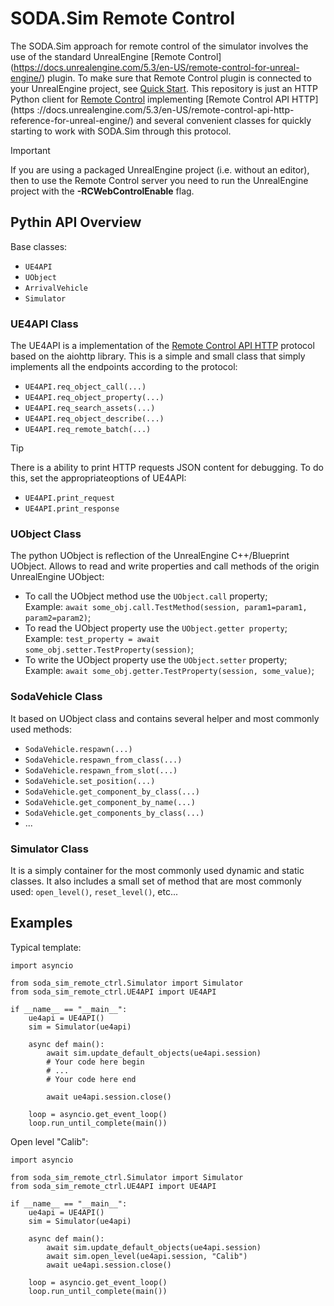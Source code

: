 # SODA.Sim Remote Control

The SODA.Sim approach for remote control of the simulator involves the use of the standard UnrealEngine [Remote Control] (https://docs.unrealengine.com/5.3/en-US/remote-control-for-unreal-engine/) plugin. To make sure that Remote Control plugin is connected to your UnrealEngine project, see [Quick Start](https://docs.unrealengine.com/5.3/en-US/remote-control-api-websocket-reference-for-unreal-engine/).
This repository is just an HTTP Python client for [Remote Control](https://docs.unrealengine.com/5.3/en-US/remote-control-for-unreal-engine/) implementing [Remote Control API HTTP](https ://docs.unrealengine.com/5.3/en-US/remote-control-api-http-reference-for-unreal-engine/) and several convenient classes for quickly starting to work with SODA.Sim through this protocol.

> [!IMPORTANT]  
> If you are using a packaged UnrealEngine project (i.e. without an editor), then to use the Remote Control server you need to run the UnrealEngine project with the **-RCWebControlEnable** flag.

## Pythin API Overview  
Base classes:
  - ``UE4API`` 
  - ``UObject``
  - ``ArrivalVehicle``
  - ``Simulator``
  
### UE4API Class 
The UE4API is a implementation of the [Remote Control API HTTP](https://docs.unrealengine.com/5.3/en-US/remote-control-api-http-reference-for-unreal-engine/) protocol based on the aiohttp library. This is a simple and small class that simply implements all the endpoints according to the protocol:
  - ``UE4API.req_object_call(...)``
  - ``UE4API.req_object_property(...)``
  - ``UE4API.req_search_assets(...)``
  - ``UE4API.req_object_describe(...)``
  - ``UE4API.req_remote_batch(...)`` 

> [!TIP]
> There is a ability to print HTTP requests JSON content for debugging. To do this, set the appropriateoptions of UE4API:
>   - ``UE4API.print_request``
>   - ``UE4API.print_response``

### UObject Class
The python UObject is reflection of the UnrealEngine C++/Blueprint UObject. Allows to read and write properties and call methods of the origin UnrealEngine UObject:
  - To call the UObject method use the ``UObject.call`` property;  
    Example: ``await some_obj.call.TestMethod(session, param1=param1, param2=param2)``;  
  - To read the UObject property use the ``UObject.getter property``;  
    Example: ``test_property = await some_obj.setter.TestProperty(session)``;  
  - To write the UObject property use the ``UObject.setter`` property;  
    Example: ``await some_obj.getter.TestProperty(session, some_value)``;  

### SodaVehicle Class
It based on UObject class and contains several helper and most commonly used methods:
  - ``SodaVehicle.respawn(...)``
  - ``SodaVehicle.respawn_from_class(...)``
  - ``SodaVehicle.respawn_from_slot(...)``
  - ``SodaVehicle.set_position(...)``
  - ``SodaVehicle.get_component_by_class(...)``
  - ``SodaVehicle.get_component_by_name(...)``
  - ``SodaVehicle.get_components_by_class(...)``
  - ...

### Simulator Class
It is a simply container for the most commonly used dynamic and static classes. It also includes a small set of method that are most commonly used: ``open_level()``, ``reset_level()``, etc... 

## Examples
Typical template:
```
import asyncio

from soda_sim_remote_ctrl.Simulator import Simulator
from soda_sim_remote_ctrl.UE4API import UE4API

if __name__ == "__main__":
    ue4api = UE4API()
    sim = Simulator(ue4api)

    async def main():
        await sim.update_default_objects(ue4api.session)
        # Your code here begin
        # ...
        # Your code here end

        await ue4api.session.close()

    loop = asyncio.get_event_loop()
    loop.run_until_complete(main())
```

Open level "Calib":
```
import asyncio

from soda_sim_remote_ctrl.Simulator import Simulator
from soda_sim_remote_ctrl.UE4API import UE4API

if __name__ == "__main__":
    ue4api = UE4API()
    sim = Simulator(ue4api)

    async def main():
        await sim.update_default_objects(ue4api.session)
        await sim.open_level(ue4api.session, "Calib")
        await ue4api.session.close()

    loop = asyncio.get_event_loop()
    loop.run_until_complete(main())
```